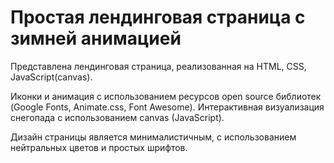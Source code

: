 # Простая лендинговая страница с зимней анимацией

Представлена лендинговая страница, реализованная на HTML, CSS, JavaScript(canvas).

Иконки и анимация с использованием ресурсов open source библиотек (Google Fonts, Animate.css, Font Awesome).
Интерактивная визуализация снегопада с использованием canvas (JavaScript).

Дизайн страницы является минималистичным, с использованием нейтральных цветов и простых шрифтов.